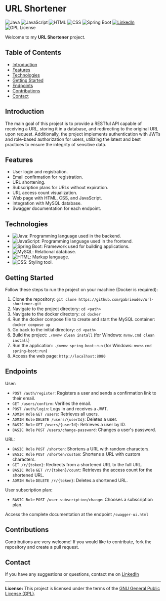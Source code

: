 # URL Shortener

![Java](https://img.shields.io/badge/Java-17-orange) ![JavaScript](https://img.shields.io/badge/JavaScript--yellow) ![HTML](https://img.shields.io/badge/HTML-5-blue) ![CSS](https://img.shields.io/badge/CSS-3-blue) ![Spring Boot](https://img.shields.io/badge/Spring%20Boot-3-green) [![LinkedIn](https://img.shields.io/badge/Connect%20on-LinkedIn-blue)](https://www.linkedin.com/in/gabrieudev) ![GPL License](https://img.shields.io/badge/License-GPL-blue)

Welcome to my **URL Shortener** project.

## Table of Contents

- [Introduction](#introduction)
- [Features](#features)
- [Technologies](#technologies)
- [Getting Started](#getting-started)
- [Endpoints](#endpoints)
- [Contributions](#contributions)
- [Contact](#contact)

## Introduction

The main goal of this project is to provide a RESTful API capable of receiving a URL, storing it in a database, and redirecting to the original URL upon request. Additionally, the project implements authentication with JWTs and role-based authorization for users, utilizing the latest and best practices to ensure the integrity of sensitive data.

## Features

- User login and registration.
- Email confirmation for registration.
- URL shortening.
- Subscription plans for URLs without expiration.
- URL access count visualization.
- Web page with HTML, CSS, and JavaScript.
- Integration with MySQL database.
- Swagger documentation for each endpoint.

## Technologies

- ![Java](https://img.shields.io/badge/Java-17-orange): Programming language used in the backend.
- ![JavaScript](https://img.shields.io/badge/JavaScript--yellow): Programming language used in the frontend.
- ![Spring Boot](https://img.shields.io/badge/Spring%20Boot-3-green): Framework used for building applications.
- ![MySQL](https://img.shields.io/badge/MySQL-Database-blue): Relational database.
- ![HTML](https://img.shields.io/badge/HTML-5-blue): Markup language.
- ![CSS](https://img.shields.io/badge/CSS-3-blue): Styling tool.

## Getting Started

Follow these steps to run the project on your machine (Docker is required):

1. Clone the repository: `git clone https://github.com/gabrieudev/url-shortener.git`
2. Navigate to the project directory: `cd <path>`
3. Navigate to the docker directory: `cd docker`
4. Run the docker compose file to create and start the MySQL container: `docker compose up`
5. Go back to the initial directory: `cd <path>`
6. Build the project: `./mvnw clean install` (for Windows: `mvnw.cmd clean install`)
7. Run the application: `./mvnw spring-boot:run` (for Windows: `mvnw.cmd spring-boot:run`)
8. Access the web page: `http://localhost:8080`

## Endpoints

User:

- `POST /auth/register`: Registers a user and sends a confirmation link to their email.
- `GET /users/confirm`: Verifies the email.
- `POST /auth/login`: Logs in and receives a JWT.
- `ADMIN Role` `GET /users`: Retrieves all users.
- `ADMIN Role` `DELETE /users/{userId}`: Deletes a user.
- `BASIC Role` `GET /users/{userId}`: Retrieves a user by ID.
- `BASIC Role` `POST /users/change-password`: Changes a user's password.

URL:

- `BASIC Role` `POST /shorten`: Shortens a URL with random characters.
- `BASIC Role` `POST /shorten/custom`: Shortens a URL with custom characters.
- `GET /r/{token}`: Redirects from a shortened URL to the full URL.
- `BASIC Role` `GET /r/{token}/count`: Retrieves the access count for the shortened URL.
- `ADMIN Role` `DELETE /r/{token}`: Deletes a shortened URL.

User subscription plan:

- `BASIC Role` `POST /user-subscription/change`: Chooses a subscription plan.

Access the complete documentation at the endpoint `/swagger-ui.html`

## Contributions

Contributions are very welcome! If you would like to contribute, fork the repository and create a pull request.

## Contact

If you have any suggestions or questions, contact me on [LinkedIn](https://www.linkedin.com/in/gabrieudev)

---

**License:** This project is licensed under the terms of the [GNU General Public License (GPL)](LICENSE).